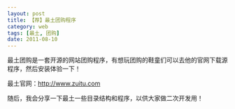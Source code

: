 ```yaml
---
layout: post
title: 【荐】最土团购程序
category: web
tags: [最土, 团购]
date: 2011-08-10
---
```

<p>最土团购是一套开源的网站团购程序，有想玩团购的鞋童们可以去他的官网下载源程序，然后安装体验一下！</p>
<p>最土官网：<a href="http://www.zuitu.com">http://www.zuitu.com</a></p>
<p>随后，我会分享一下最土一些目录结构和程序，以供大家做二次开发用！</p>
